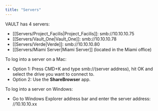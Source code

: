 ```yaml
---
title: "Servers"
---
```

VAULT has 4 servers:

- [[Servers/Project_Facilis|Project_Facilis]]: smb://10.10.10.75
- [[Servers/Vault_One|Vault_One]]: smb://10.10.10.78
- [[Servers/Verde|Verde]]: smb://10.10.10.80
- [[Servers/Miami Server|Miami Server]] (located in the Miami office)

To log into a server on a Mac:
- Option 1: Press CMD+K and type smb://(server address), hit OK and select the drive you want to connect to.
- Option 2: Use the **ShareBrowser** app.

To log into a server on Windows:
- Go to Windows Explorer address bar and enter the server address: //10.10.10.xx